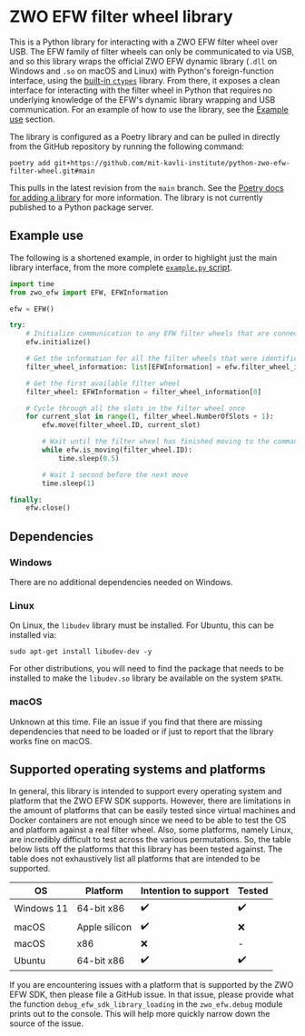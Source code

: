# ZWO EFW filter wheel library

This is a Python library for interacting with a ZWO EFW filter wheel over USB. The EFW family of filter wheels can only be communicated to via USB, and so this library wraps the official ZWO EFW dynamic library (`.dll` on Windows and `.so` on macOS and Linux) with Python's foreign-function interface, using the [built-in `ctypes`](https://docs.python.org/3/library/ctypes.html) library. From there, it exposes a clean interface for interacting with the filter wheel in Python that requires no underlying knowledge of the EFW's dynamic library wrapping and USB communication. For an example of how to use the library, see the [Example use](#example-use) section.

The library is configured as a Poetry library and can be pulled in directly from the GitHub repository by running the following command:

```console
poetry add git+https://github.com/mit-kavli-institute/python-zwo-efw-filter-wheel.git#main
```

This pulls in the latest revision from the `main` branch. See the [Poetry docs for adding a library](https://python-poetry.org/docs/cli/#add) for more information. The library is not currently published to a Python package server.

## Example use

The following is a shortened example, in order to highlight just the main library interface, from the more complete [`example.py` script](./zwo_efw/scripts/example.py).

```python
import time
from zwo_efw import EFW, EFWInformation

efw = EFW()

try:
    # Initialize communication to any EFW filter wheels that are connected
    efw.initialize()

    # Get the information for all the filter wheels that were identified
    filter_wheel_information: list[EFWInformation] = efw.filter_wheel_information

    # Get the first available filter wheel
    filter_wheel: EFWInformation = filter_wheel_information[0]

    # Cycle through all the slots in the filter wheel once
    for current_slot in range(1, filter_wheel.NumberOfSlots + 1):
        efw.move(filter_wheel.ID, current_slot)

        # Wait until the filter wheel has finished moving to the commanded slot
        while efw.is_moving(filter_wheel.ID):
            time.sleep(0.5)

        # Wait 1 second before the next move
        time.sleep(1)

finally:
    efw.close()
```

## Dependencies

### Windows

There are no additional dependencies needed on Windows.

### Linux

On Linux, the `libudev` library must be installed. For Ubuntu, this can be installed via:

```console
sudo apt-get install libudev-dev -y
```

For other distributions, you will need to find the package that needs to be installed to make the `libudev.so` library be available on the system `$PATH`.

### macOS

Unknown at this time. File an issue if you find that there are missing dependencies that need to be loaded or if just to report that the library works fine on macOS.

## Supported operating systems and platforms

In general, this library is intended to support every operating system and platform that the ZWO EFW SDK supports. However, there are limitations in the amount of platforms that can be easily tested since virtual machines and Docker containers are not enough since we need to be able to test the OS and platform against a real filter wheel. Also, some platforms, namely Linux, are incredibly difficult to test across the various permutations. So, the table below lists off the platforms that this library has been tested against. The table does not exhaustively list all platforms that are intended to be supported.

| OS         | Platform      | Intention to support | Tested             |
| ---------- | ------------- | -------------------- | ------------------ |
| Windows 11 | 64-bit x86    | :heavy_check_mark:   | :heavy_check_mark: |
| macOS      | Apple silicon | :heavy_check_mark:   | :x:                |
| macOS      | x86           | :x:                  | -                  |
| Ubuntu     | 64-bit x86    | :heavy_check_mark:   | :heavy_check_mark: |

If you are encountering issues with a platform that is supported by the ZWO EFW SDK, then please file a GitHub issue. In that issue, please provide what the function `debug_efw_sdk_library_loading` in the `zwo_efw.debug` module prints out to the console. This will help more quickly narrow down the source of the issue.
